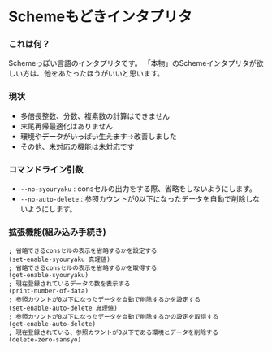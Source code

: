 Schemeもどきインタプリタ
========================

### これは何？
Schemeっぽい言語のインタプリタです。
「本物」のSchemeインタプリタが欲しい方は、他をあたったほうがいいと思います。

### 現状
* 多倍長整数、分数、複素数の計算はできません
* 末尾再帰最適化はありません
* <del>環境やデータがいっぱい生えます</del>→改善しました
* その他、未対応の機能は未対応です

### コマンドライン引数
* ````--no-syouryaku```` : consセルの出力をする際、省略をしないようにします。
* ````--no-auto-delete```` : 参照カウントが0以下になったデータを自動で削除しないようにします。

### 拡張機能(組み込み手続き)

	; 省略できるconsセルの表示を省略するかを設定する
	(set-enable-syouryaku 真理値)
	; 省略できるconsセルの表示を省略するかを取得する
	(get-enable-syouryaku)
	; 現在登録されているデータの数を表示する
	(print-number-of-data)
	; 参照カウントが0以下になったデータを自動で削除するかを設定する
	(set-enable-auto-delete 真理値)
	; 参照カウントが0以下になったデータを自動で削除するかの設定を取得する
	(get-enable-auto-delete)
	; 現在登録されている、参照カウントが0以下である環境とデータを削除する
	(delete-zero-sansyo)
